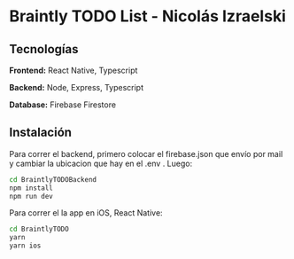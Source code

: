 # Braintly TODO List - Nicolás Izraelski

## Tecnologías

**Frontend:** React Native, Typescript

**Backend:** Node, Express, Typescript

**Database:** Firebase Firestore




## Instalación

Para correr el backend, primero colocar el firebase.json que envío por mail y cambiar la ubicacion que hay en el .env . Luego:

```bash
cd BraintlyTODOBackend
npm install 
npm run dev
```
Para correr el la app en iOS, React Native:

```bash
cd BraintlyTODO
yarn 
yarn ios
```
    